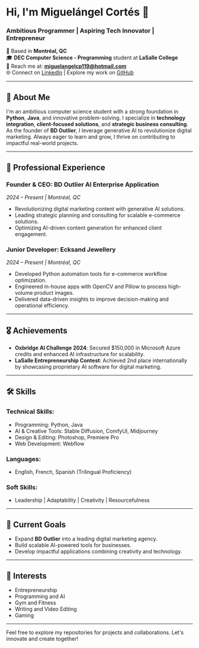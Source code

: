 # Hi, I'm Miguelángel Cortés 👋

### Ambitious Programmer | Aspiring Tech Innovator | Entrepreneur

📍 Based in **Montréal, QC**  
🎓 **DEC Computer Science - Programming** student at **LaSalle College**  
📧 Reach me at: **miguelangelcp119@hotmail.com**  
🌐 Connect on [LinkedIn](https://www.linkedin.com/in/miguelangelcortesp) | Explore my work on [GitHub](https://github.com/MigoCP)

---

## 🚀 About Me
I'm an ambitious computer science student with a strong foundation in **Python**, **Java**, and innovative problem-solving. I specialize in **technology integration**, **client-focused solutions**, and **strategic business consulting**. As the founder of **BD Outlier**, I leverage generative AI to revolutionize digital marketing. Always eager to learn and grow, I thrive on contributing to impactful real-world projects.

---

## 💼 Professional Experience

### **Founder & CEO: BD Outlier AI Enterprise Application**  
*2024 – Present | Montréal, QC*  
- Revolutionizing digital marketing content with generative AI solutions.  
- Leading strategic planning and consulting for scalable e-commerce solutions.  
- Optimizing AI-driven content generation for enhanced client engagement.

### **Junior Developer: Ecksand Jewellery**  
*2024 – Present | Montréal, QC*  
- Developed Python automation tools for e-commerce workflow optimization.  
- Engineered in-house apps with OpenCV and Pillow to process high-volume product images.  
- Delivered data-driven insights to improve decision-making and operational efficiency.

---

## 🎖 Achievements

- **Oxbridge AI Challenge 2024**: Secured $150,000 in Microsoft Azure credits and enhanced AI infrastructure for scalability.
- **LaSalle Entrepreneurship Contest**: Achieved 2nd place internationally by showcasing proprietary AI software for digital marketing.

---

## 🛠 Skills

### **Technical Skills:**
- Programming: Python, Java  
- AI & Creative Tools: Stable Diffusion, ComfyUI, Midjourney  
- Design & Editing: Photoshop, Premiere Pro  
- Web Development: Webflow

### **Languages:**
- English, French, Spanish (Trilingual Proficiency)

### **Soft Skills:**
- Leadership | Adaptability | Creativity | Resourcefulness

---

## 🌱 Current Goals

- Expand **BD Outlier** into a leading digital marketing agency.  
- Build scalable AI-powered tools for businesses.  
- Develop impactful applications combining creativity and technology.

---

## 📌 Interests
- Entrepreneurship
- Programming and AI
- Gym and Fitness
- Writing and Video Editing
- Gaming

---

Feel free to explore my repositories for projects and collaborations. Let's innovate and create together!
